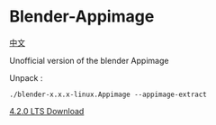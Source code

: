  # Blender-Appimage

[中文](https://github.com/erroreutopia/Blender-Appimage/blob/main/README-zh.md)

Unofficial version of the blender Appimage

Unpack :
```shell
./blender-x.x.x-linux.Appimage --appimage-extract
```

[4.2.0 LTS Download](https://github.com/erroreutopia/Blender-Appimage/releases/download/blender4.2.0/blender-4.2.0-linux-x64.Appimage)

